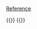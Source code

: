 [Reference](https://brege.org/post/network-graphs-in-hugo/)

{{<toy-network>}}
{{<toy-network nodesPath="/data/toy-network/nodes.json" edgesPath="/data/toy-network/edges.json">}}
